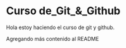 # Curso de_Git_&_Github

Hola estoy haciendo el curso de git y github.

Agregando más contenido al README